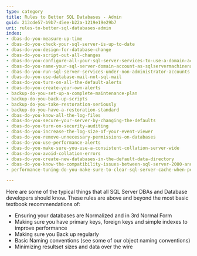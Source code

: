 ```yaml
---
type: category
title: Rules to Better SQL Databases - Admin
guid: 213cde57-b9b7-45ee-b22a-1219e19e29b7
uri: rules-to-better-sql-databases-admin
index:
- dbas-do-you-measure-up-time
- dbas-do-you-check-your-sql-server-is-up-to-date
- dbas-do-you-design-for-database-change
- dbas-do-you-script-out-all-changes
- dbas-do-you-configure-all-your-sql-server-services-to-use-a-domain-account-rather-than-a-local-service-account
- dbas-do-you-name-your-sql-server-domain-account-as-sqlservermachinename-so-it-is-easily-identified-when-performing-network-operations
- dbas-do-you-run-sql-server-services-under-non-administrator-accounts
- dbas-do-you-use-database-mail-not-sql-mail
- dbas-do-you-turn-on-all-the-default-alerts
- dbas-do-you-create-your-own-alerts
- backup-do-you-set-up-a-complete-maintenance-plan
- backup-do-you-back-up-scripts
- backup-do-you-take-restoration-seriously
- backup-do-you-have-a-restoration-standard
- dbas-do-you-know-all-the-log-files
- dbas-do-you-secure-your-server-by-changing-the-defaults
- dbas-do-you-turn-on-security-auditing
- dbas-do-you-increase-the-log-size-of-your-event-viewer
- dbas-do-you-remove-unnecessary-permissions-on-databases
- dbas-do-you-use-performance-alerts
- dbas-do-you-make-sure-you-use-a-consistent-collation-server-wide
- dbas-do-you-avoid-collation-errors
- dbas-do-you-create-new-databases-in-the-default-data-directory
- dbas-do-you-know-the-compatibility-issues-between-sql-server-2000-and-2005
- performance-tuning-do-you-make-sure-to-clear-sql-server-cache-when-performing-benchmark-tests

---
```

Here are some of the typical things that all SQL Server DBAs and Database developers should know. These rules are above and beyond the most basic textbook recommendations of:

* Ensuring your databases are Normalized and in 3rd Normal Form
* Making sure you have primary keys, foreign keys and simple indexes to improve performance
* Making sure you Back up regularly
* Basic Naming conventions (see some of our object naming conventions)
* Minimizing resultset sizes and data over the wire

